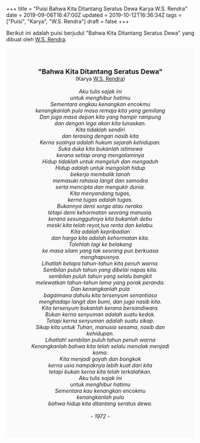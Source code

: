 +++
title = "Puisi Bahwa Kita Ditantang Seratus Dewa Karya W.S. Rendra"
date = 2019-09-06T16:47:00Z
updated = 2019-10-12T16:36:34Z
tags = ["Puisi", "Karya", "W.S. Rendra"]
draft = false
+++

<div dir="ltr" style="text-align: left;" trbidi="on"><div style="text-align: justify;">Berikut ini adalah puisi berjudul "Bahwa Kita Ditantang Seratus Dewa" yang dibuat oleh <a href="http://ensiklopedia.kemdikbud.go.id/sastra/artikel/Rendra" target="_blank">W.S. Rendra</a>.</div><br /><div style="background: #FAFAFA; font-size: 14px; height: auto; margin: 0 auto; padding: 50px; text-align: center; width: auto;"><span style="font-size: 18px;"><b>"Bahwa Kita Ditantang Seratus Dewa"</b></span><br />(Karya <a href="https://www.sekata.web.id/tags/w.s.-rendra" target="_blank">W.S. Rendra</a>) <br /><br /><i>Aku tulis sajak ini<br />untuk menghibur hatimu<br />Sementara engkau kenangkan encokmu<br />kenangkanlah pula masa remaja kita yang gemilang<br />Dan juga masa depan kita yang hampir rampung<br />dan dengan lega akan kita lunaskan.<br />Kita tidaklah sendiri<br />dan terasing dengan nasib kita<br />Kerna soalnya adalah hukum sejarah kehidupan.<br />Suka duka kita bukanlah istimewa<br />kerana setiap orang mengalaminya<br />Hidup tidaklah untuk mengeluh dan mengaduh<br />Hidup adalah untuk mengolah hidup<br />bekerja membalik tanah<br />memasuki rahasia langit dan samodra<br />serta mencipta dan mengukir dunia.<br />Kita menyandang tugas,<br />kerna tugas adalah tugas.<br />Bukannya demi sorga atau neraka.<br />tetapi demi kehormatan seorang manusia.<br />kerana sesungguhnya kita bukanlah debu<br />meski kita telah reyot,tua renta dan kelabu.<br />Kita adalah kepribadian<br />dan harga kita adalah kehormatan kita.<br />Tolehlah lagi ke belakang<br />ke masa silam yang tak seorang pun berkuasa menghapusnya.<br />Lihatlah betapa tahun-tahun kita penuh warna.<br />Sembilan puluh tahun yang dibelai napas kita.<br />sembilan puluh tahun yang selalu bangkit<br />melewatkan tahun-tahun lama yang porak peranda.<br />Dan kenangkanlah pula<br />bagaimana dahulu kita tersenyum senantiasa<br />menghadapi langit dan bumi, dan juga nasib kita.<br />Kita tersenyum bukanlah kerana bersandiwara.<br />Bukan kerna senyuman adalah suatu kedok.<br />Tetapi kerna senyuman adalah suatu sikap.<br />Sikap kita untuk Tuhan, manusia sesama, nasib dan kehidupan.<br />Lihatlah! sembilan puluh tahun penuh warna<br />Kenangkanlah bahwa kita telah selalu menolak menjadi koma.<br />Kita menjadi goyah dan bongkok<br />kerna usia nampaknya lebih kuat dari kita<br />tetapi bukan kerna kita telah terkalahkan.<br />Aku tulis sajak ini<br />untuk menghibur hatimu<br />Sementara kau kenangkan encokmu<br />kenangkanlah pula<br />bahwa hidup kita ditantang seratus dewa.<br /><br />- 1972 -</i> </div></div>
